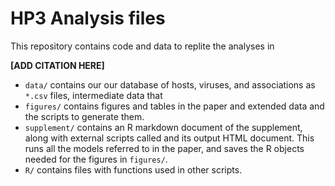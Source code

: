 # HP3 Analysis files

This repository contains code and data to replite the analyses in

**[ADD CITATION HERE]**


-  `data/` contains our our database of hosts, viruses, and associations as
    `*.csv` files, intermediate data that 
-  `figures/` contains figures and tables in the paper and extended data and
    the scripts to generate them. 
-  `supplement/` contains an R markdown document of the supplement, along with
    external scripts called and its output HTML document. This runs all the
    models referred to in the paper, and saves the R objects needed for the 
    figures in `figures/`.
-   `R/` contains files with functions used in other scripts.    
